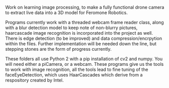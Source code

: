 Work on learning image processing, to make a fully functional drone camera to extract live data into a 3D model for Feromone Robotics.

Programs currently work with a threaded webcam frame reader class, along with a blur detection model to keep note of non-blurry pictures, haarcascade image recognition is incorporated into the project as well. There is edge detection (to be improved) and data compression/encrpytion within the files. Further implementation will be needed down the line, but stepping stones are the form of progress currently.

These folders all use Python 2 with a pip installation of cv2 and numpy. You will need either a piCamera, or a webcam. These programs give us the tools to work with image recognition, all the tools lead to fine tuning of the faceEyeDetection, which uses HaarCascades which derive from a respository created by Intel.
